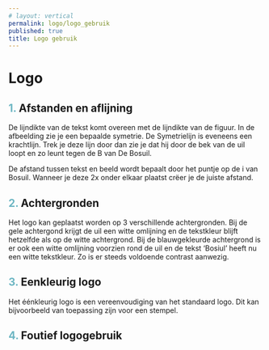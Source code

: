 ```yaml
---
# layout: vertical
permalink: logo/logo_gebruik
published: true
title: Logo gebruik
---
```


# Logo

## <span style="color:#6DB6C3">1. </span> Afstanden en aflijning

De lijndikte van de tekst komt overeen met de lijndikte van de figuur. In de afbeelding zie je een bepaalde symetrie. De Symetrielijn is eveneens een krachtlijn. Trek je deze lijn door dan zie je dat hij door de bek van de uil loopt en zo leunt tegen de B van De Bosuil. 

De afstand tussen tekst en beeld wordt bepaalt door het puntje op de i van Bosuil. Wanneer je deze 2x onder elkaar plaatst crëer je de juiste afstand. 

## <span style="color:#6DB6C3">2. </span> Achtergronden

Het logo kan geplaatst worden op 3 verschillende achtergronden. Bij de gele achtergond krijgt de uil een witte omlijning en de tekstkleur blijft hetzelfde als op de witte achtergrond. Bij de blauwgekleurde achtergrond is er ook een witte omlijning voorzien rond de uil en de tekst ‘Bosiul’ heeft nu een witte tekstkleur. Zo is er steeds voldoende contrast aanwezig. 

## <span style="color:#6DB6C3">3. </span> Eenkleurig logo

Het éénkleurig logo is een vereenvoudiging van het standaard logo. Dit kan bijvoorbeeld van toepassing zijn voor een stempel. 

## <span style="color:#6DB6C3">4. </span> Foutief logogebruik